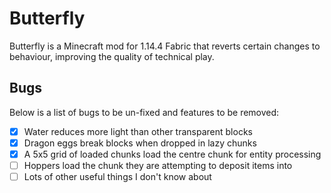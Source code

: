 # Butterfly

Butterfly is a Minecraft mod for 1.14.4 Fabric that reverts certain changes to behaviour, improving the quality of technical play.

## Bugs

Below is a list of bugs to be un-fixed and features to be removed:

- [x] Water reduces more light than other transparent blocks
- [x] Dragon eggs break blocks when dropped in lazy chunks
- [x] A 5x5 grid of loaded chunks load the centre chunk for entity processing
- [ ] Hoppers load the chunk they are attempting to deposit items into
- [ ] Lots of other useful things I don't know about
